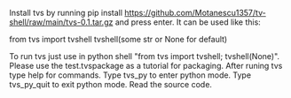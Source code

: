 Install tvs by  running pip install https://github.com/Motanescu1357/tv-shell/raw/main/tvs-0.1.tar.gz and press enter.
It can be used like this:

from tvs import tvshell
tvshell(some str or None for default)

To run tvs just use in python shell "from tvs import tvshell; tvshell(None)".
Please use the test.tvspackage as a tutorial for packaging.
After runing tvs type help for commands.
Type tvs_py to enter python mode.
Type tvs_py_quit to exit python mode.
Read the source code.
